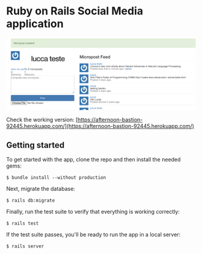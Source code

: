 # Ruby on Rails Social Media application

<img src="/screenshots/web.png" alt="drawing" width="800"/>

Check the working version: [https://afternoon-bastion-92445.herokuapp.com/](https://afternoon-bastion-92445.herokuapp.com/)

## Getting started

To get started with the app, clone the repo and then install the needed gems:

```
$ bundle install --without production
```

Next, migrate the database:

```
$ rails db:migrate
```

Finally, run the test suite to verify that everything is working correctly:

```
$ rails test
```

If the test suite passes, you'll be ready to run the app in a local server:

```
$ rails server
```
